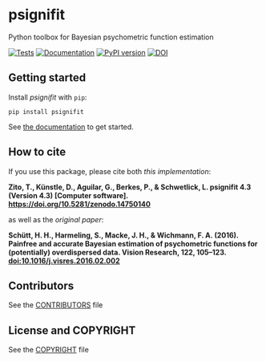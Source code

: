# psignifit

Python toolbox for Bayesian psychometric function estimation

[![Tests](https://github.com/wichmann-lab/python-psignifit/actions/workflows/ci-tests.yml/badge.svg)](https://github.com/wichmann-lab/python-psignifit/actions/workflows/ci-tests.yml)
[![Documentation](https://readthedocs.org/projects/psignifit/badge/?version=latest)](https://psignifit.readthedocs.io/en/latest/?badge=latest)
[![PyPI version](https://img.shields.io/pypi/v/psignifit.svg)](https://pypi.python.org/pypi/psignifit)
[![DOI](https://zenodo.org/badge/55228455.svg)](https://doi.org/10.5281/zenodo.14750140)

## Getting started

Install *psignifit* with `pip`:
```
pip install psignifit
```

See [the documentation](https://psignifit.readthedocs.io/en/latest/) to get started.

## How to cite

If you use this package, please cite both *this implementation*:

**Zito, T., Künstle, D., Aguilar, G., Berkes, P., & Schwetlick, L. psignifit 4.3 (Version 4.3) [Computer software]. https://doi.org/10.5281/zenodo.14750140**

as well as the *original paper*:


**Schütt, H. H., Harmeling, S., Macke, J. H., & Wichmann, F. A. (2016). Painfree and accurate Bayesian estimation of psychometric functions for (potentially) overdispersed data. Vision Research, 122, 105–123. [doi:10.1016/j.visres.2016.02.002](https://doi.org/10.1016/j.visres.2016.02.002)**

## Contributors

See the [CONTRIBUTORS](https://github.com/wichmann-lab/python-psignifit/blob/master/CONTRIBUTORS) file

## License and COPYRIGHT

See the [COPYRIGHT](https://github.com/wichmann-lab/python-psignifit/blob/master/COPYRIGHT) file
